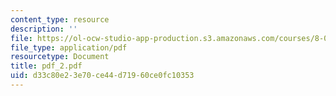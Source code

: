 ```yaml
---
content_type: resource
description: ''
file: https://ol-ocw-studio-app-production.s3.amazonaws.com/courses/8-01x-physics-i-classical-mechanics-with-an-experimental-focus-fall-2002/d33c80e23e70ce44d71960ce0fc10353_pdf_2.pdf
file_type: application/pdf
resourcetype: Document
title: pdf_2.pdf
uid: d33c80e2-3e70-ce44-d719-60ce0fc10353
---
```

